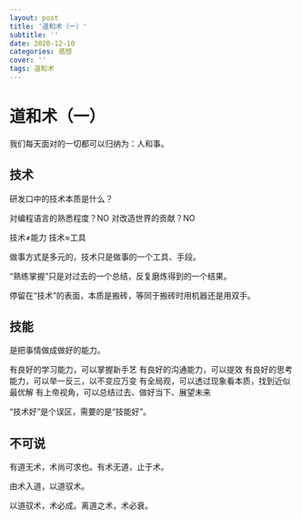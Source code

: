 ```yaml
---
layout: post
title: '道和术（一）'
subtitle: ''
date: 2020-12-10
categories: 感想
cover: ''
tags: 道和术
---
```


# 道和术（一）


我们每天面对的一切都可以归纳为：人和事。

## 技术

研发口中的技术本质是什么？

对编程语言的熟悉程度？NO
对改造世界的贡献？NO

技术≠能力
技术≈工具


做事方式是多元的，技术只是做事的一个工具、手段。

“熟练掌握”只是对过去的一个总结，反复磨炼得到的一个结果。

停留在“技术”的表面，本质是搬砖，等同于搬砖时用机器还是用双手。

## 技能

是把事情做成做好的能力。

有良好的学习能力，可以掌握新手艺
有良好的沟通能力，可以提效
有良好的思考能力，可以举一反三，以不变应万变
有全局观，可以透过现象看本质，找到近似最优解
有上帝视角，可以总结过去、做好当下、展望未来

“技术好”是个误区，需要的是“技能好”。


## 不可说

有道无术，术尚可求也。有术无道，止于术。

由术入道，以道驭术。

以道驭术，术必成。离道之术，术必衰。

